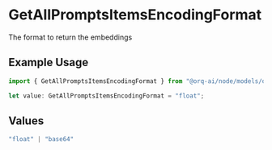 # GetAllPromptsItemsEncodingFormat

The format to return the embeddings

## Example Usage

```typescript
import { GetAllPromptsItemsEncodingFormat } from "@orq-ai/node/models/operations";

let value: GetAllPromptsItemsEncodingFormat = "float";
```

## Values

```typescript
"float" | "base64"
```